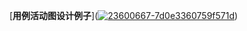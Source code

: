 [**用例活动图设计例子**](<a href="https://ibb.co/mHVRSRY"><img src="https://i.ibb.co/xMt232c/23600667-7d0e3360759f571d.webp" alt="23600667-7d0e3360759f571d" border="0"></a>)

